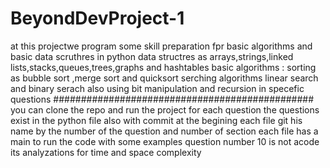 # BeyondDevProject-1
at this projectwe program some skill preparation fpr basic algorithms and basic data scruthres in python
data structres as arrays,strings,linked lists,stacks,queues,trees,graphs and hashtables
basic algorithms :
sorting as bubble sort ,merge sort and quicksort 
serching algorithms linear search and binary serach
also using bit manipulation and recursion in specefic questions
###############################################
you can clone the repo and run the project for each question 
the questions exist in the python file also with commit at the begining each file git 
his name by the number of the question and number of section 
each file has a main to run the code with some examples 
question number 10 is not acode its analyzations for time and space complexity
